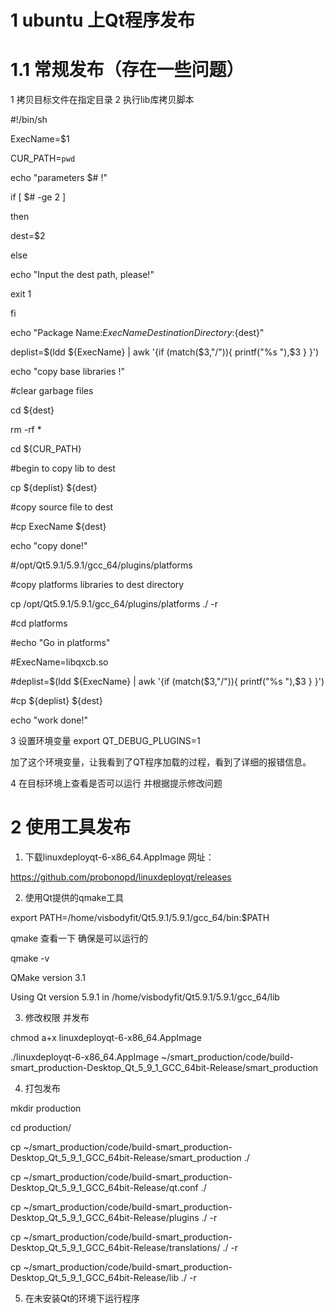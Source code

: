 # 1 ubuntu 上Qt程序发布
# 1.1 常规发布（存在一些问题）
1 拷贝目标文件在指定目录
2 执行lib库拷贝脚本

#!/bin/sh

ExecName=$1

CUR_PATH=`pwd`

echo "parameters $# !"

if [ $# -ge 2 ]

then

dest=$2

else

echo "Input the dest path, please!"

exit 1

fi

echo "Package Name:${ExecName} Destination Directory:${dest}"

deplist=$(ldd ${ExecName} | awk '{if (match($3,"/")){ printf("%s "),$3 } }')

echo "copy base libraries !"

#clear garbage files

cd ${dest}

rm -rf *

cd ${CUR_PATH}

#begin to copy lib to dest

cp ${deplist} ${dest}

#copy source file to dest

#cp ExecName ${dest}

echo "copy done!"

#/opt/Qt5.9.1/5.9.1/gcc_64/plugins/platforms

#copy platforms libraries to dest directory

cp /opt/Qt5.9.1/5.9.1/gcc_64/plugins/platforms ./ -r

#cd platforms

#echo "Go in platforms"

#ExecName=libqxcb.so

#deplist=$(ldd ${ExecName} | awk '{if (match($3,"/")){ printf("%s "),$3 } }')

#cp ${deplist} ${dest}

echo "work done!"

3 设置环境变量 export QT_DEBUG_PLUGINS=1

加了这个环境变量，让我看到了QT程序加载的过程，看到了详细的报错信息。

4 在目标环境上查看是否可以运行 并根据提示修改问题

# 2 使用工具发布

1. 下载linuxdeployqt-6-x86_64.AppImage 网址：

https://github.com/probonopd/linuxdeployqt/releases

2. 使用Qt提供的qmake工具

export PATH=/home/visbodyfit/Qt5.9.1/5.9.1/gcc_64/bin:$PATH

qmake 查看一下 确保是可以运行的

qmake -v

QMake version 3.1

Using Qt version 5.9.1 in /home/visbodyfit/Qt5.9.1/5.9.1/gcc_64/lib

3. 修改权限 并发布

chmod a+x linuxdeployqt-6-x86_64.AppImage

./linuxdeployqt-6-x86_64.AppImage ~/smart_production/code/build-smart_production-Desktop_Qt_5_9_1_GCC_64bit-Release/smart_production

4. 打包发布

mkdir production

cd production/

cp ~/smart_production/code/build-smart_production-Desktop_Qt_5_9_1_GCC_64bit-Release/smart_production ./

cp ~/smart_production/code/build-smart_production-Desktop_Qt_5_9_1_GCC_64bit-Release/qt.conf ./

cp ~/smart_production/code/build-smart_production-Desktop_Qt_5_9_1_GCC_64bit-Release/plugins ./ -r

cp ~/smart_production/code/build-smart_production-Desktop_Qt_5_9_1_GCC_64bit-Release/translations/ ./ -r

cp ~/smart_production/code/build-smart_production-Desktop_Qt_5_9_1_GCC_64bit-Release/lib ./ -r

5. 在未安装Qt的环境下运行程序
<!--stackedit_data:
eyJoaXN0b3J5IjpbMjExODM3MTEwM119
-->
